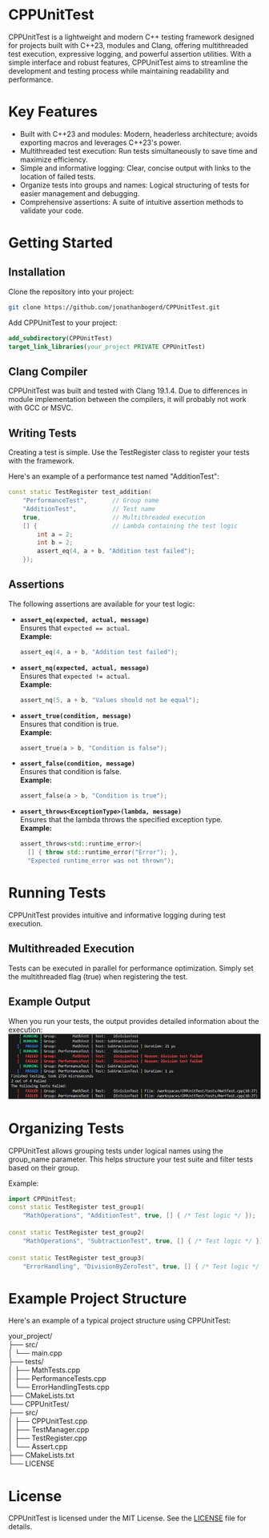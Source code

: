 # CPPUnitTest
CPPUnitTest is a lightweight and modern C++ testing framework designed for projects built with C++23,  modules and Clang, offering multithreaded test execution, expressive logging, and powerful assertion utilities. With a simple interface and robust features, CPPUnitTest aims to streamline the development and testing process while maintaining readability and performance.

# Key Features
- Built with C++23 and modules: Modern, headerless architecture; avoids exporting macros and leverages C++23's power.
- Multithreaded test execution: Run tests simultaneously to save time and maximize efficiency.
- Simple and informative logging: Clear, concise output with links to the location of failed tests.
- Organize tests into groups and names: Logical structuring of tests for easier management and debugging.
- Comprehensive assertions: A suite of intuitive assertion methods to validate your code.

# Getting Started
## Installation
Clone the repository into your project:
```bash
git clone https://github.com/jonathanbogerd/CPPUnitTest.git
```
Add CPPUnitTest to your project:
```cmake
add_subdirectory(CPPUnitTest)
target_link_libraries(your_project PRIVATE CPPUnitTest)
```

## Clang Compiler
CPPUnitTest was built and tested with Clang 19.1.4. Due to differences in module implementation between the compilers, it will probably not work with GCC or MSVC.

## Writing Tests
Creating a test is simple. Use the TestRegister class to register your tests with the framework.

Here's an example of a performance test named "AdditionTest":
```cpp
const static TestRegister test_addition(
    "PerformanceTest",       // Group name
    "AdditionTest",          // Test name
    true,                    // Multithreaded execution
    [] {                     // Lambda containing the test logic
        int a = 2;
        int b = 2;
        assert_eq(4, a + b, "Addition test failed");
    });
```

## Assertions
The following assertions are available for your test logic:

- **`assert_eq(expected, actual, message)`**  
  Ensures that `expected == actual`.  
  **Example:**  
  ```cpp
  assert_eq(4, a + b, "Addition test failed");
  ```
- **`assert_nq(expected, actual, message)`**  
  Ensures that `expected != actual`.  
  **Example:**  
  ```cpp
  assert_nq(5, a + b, "Values should not be equal");
  ```

- **`assert_true(condition, message)`**  
  Ensures that condition is true.  
  **Example:**  
  ```cpp
  assert_true(a > b, "Condition is false");
  ```
- **`assert_false(condition, message)`**  
  Ensures that condition is false.  
  **Example:**  
  ```cpp
  assert_false(a > b, "Condition is true");
  ```

- **`assert_throws<ExceptionType>(lambda, message)`**  
  Ensures that the lambda throws the specified exception type.  
  **Example:**  
  ```cpp
  assert_throws<std::runtime_error>(
    [] { throw std::runtime_error("Error"); },
    "Expected runtime_error was not thrown");
  ```

# Running Tests
CPPUnitTest provides intuitive and informative logging during test execution.

## Multithreaded Execution
Tests can be executed in parallel for performance optimization. Simply set the multithreaded flag (true) when registering the test.

## Example Output
When you run your tests, the output provides detailed information about the execution: \
![image](resources/TerminalOutput.png)

# Organizing Tests
CPPUnitTest allows grouping tests under logical names using the group_name parameter. This helps structure your test suite and filter tests based on their group.

Example:

```cpp
import CPPUnitTest;
const static TestRegister test_group1(
    "MathOperations", "AdditionTest", true, [] { /* Test logic */ });

const static TestRegister test_group2(
    "MathOperations", "SubtractionTest", true, [] { /* Test logic */ });

const static TestRegister test_group3(
    "ErrorHandling", "DivisionByZeroTest", true, [] { /* Test logic */ });
```

# Example Project Structure
Here's an example of a typical project structure using CPPUnitTest:

your_project/ \
├── src/ \
│   └── main.cpp \
├── tests/ \
│   ├── MathTests.cpp \
│   ├── PerformanceTests.cpp \
│   └── ErrorHandlingTests.cpp \
├── CMakeLists.txt \
└── CPPUnitTest/ \
    ├── src/ \
    │   ├── CPPUnitTest.cpp \
    │   ├── TestManager.cpp \
    │   ├── TestRegister.cpp \
    │   └── Assert.cpp \
    ├── CMakeLists.txt \
    └── LICENSE

# License
CPPUnitTest is licensed under the MIT License. See the [LICENSE](LICENSE) file for details.